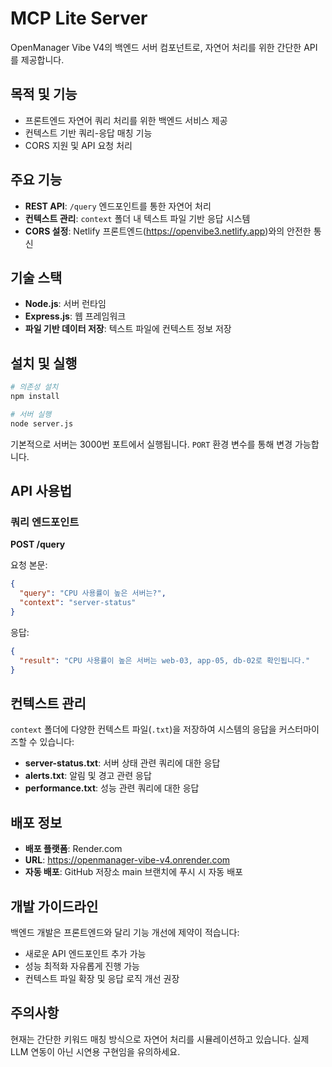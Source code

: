# MCP Lite Server

OpenManager Vibe V4의 백엔드 서버 컴포넌트로, 자연어 처리를 위한 간단한 API를 제공합니다.

## 목적 및 기능

- 프론트엔드 자연어 쿼리 처리를 위한 백엔드 서비스 제공
- 컨텍스트 기반 쿼리-응답 매칭 기능
- CORS 지원 및 API 요청 처리

## 주요 기능

- **REST API**: `/query` 엔드포인트를 통한 자연어 처리
- **컨텍스트 관리**: `context` 폴더 내 텍스트 파일 기반 응답 시스템
- **CORS 설정**: Netlify 프론트엔드(https://openvibe3.netlify.app)와의 안전한 통신

## 기술 스택

- **Node.js**: 서버 런타임
- **Express.js**: 웹 프레임워크
- **파일 기반 데이터 저장**: 텍스트 파일에 컨텍스트 정보 저장

## 설치 및 실행

```bash
# 의존성 설치
npm install

# 서버 실행
node server.js
```

기본적으로 서버는 3000번 포트에서 실행됩니다. `PORT` 환경 변수를 통해 변경 가능합니다.

## API 사용법

### 쿼리 엔드포인트

**POST /query**

요청 본문:
```json
{
  "query": "CPU 사용률이 높은 서버는?",
  "context": "server-status"
}
```

응답:
```json
{
  "result": "CPU 사용률이 높은 서버는 web-03, app-05, db-02로 확인됩니다."
}
```

## 컨텍스트 관리

`context` 폴더에 다양한 컨텍스트 파일(`.txt`)을 저장하여 시스템의 응답을 커스터마이즈할 수 있습니다:

- **server-status.txt**: 서버 상태 관련 쿼리에 대한 응답
- **alerts.txt**: 알림 및 경고 관련 응답
- **performance.txt**: 성능 관련 쿼리에 대한 응답

## 배포 정보

- **배포 플랫폼**: Render.com
- **URL**: https://openmanager-vibe-v4.onrender.com
- **자동 배포**: GitHub 저장소 main 브랜치에 푸시 시 자동 배포

## 개발 가이드라인

백엔드 개발은 프론트엔드와 달리 기능 개선에 제약이 적습니다:
- 새로운 API 엔드포인트 추가 가능
- 성능 최적화 자유롭게 진행 가능
- 컨텍스트 파일 확장 및 응답 로직 개선 권장

## 주의사항

현재는 간단한 키워드 매칭 방식으로 자연어 처리를 시뮬레이션하고 있습니다. 실제 LLM 연동이 아닌 시연용 구현임을 유의하세요. 